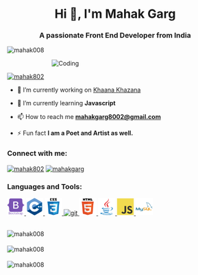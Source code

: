 <h1 align="center">Hi 👋, I'm Mahak Garg</h1>
<h3 align="center">A passionate Front End Developer from India</h3>

<p align="left"> <img src="https://komarev.com/ghpvc/?username=mahak008&label=Profile%20views&color=0e75b6&style=flat" alt="mahak008" /> </p>

<img align="right" alt="Coding" width="400" src="https://xd.adobe.com/ideas/wp-content/uploads/2021/07/1617979191-8.gif">
<br>

<p align="left"> <a href="https://twitter.com/mahak802" target="blank"><img src="https://img.shields.io/twitter/follow/mahak802?logo=twitter&style=for-the-badge" alt="mahak802" /></a> </p>

- 🔭 I’m currently working on [Khaana Khazana](https://github.com/Mahak008/Khaana-Khazana)

- 🌱 I’m currently learning **Javascript**

- 📫 How to reach me **mahakgarg8002@gmail.com**

- ⚡ Fun fact **I am a Poet and Artist as well.**

<h3 align="left">Connect with me:</h3>
<p align="left">
<a href="https://twitter.com/mahak802" target="blank"><img align="center" src="https://raw.githubusercontent.com/rahuldkjain/github-profile-readme-generator/master/src/images/icons/Social/twitter.svg" alt="mahak802" height="30" width="40" /></a>
<a href="https://linkedin.com/in/mahakgarg" target="blank"><img align="center" src="https://raw.githubusercontent.com/rahuldkjain/github-profile-readme-generator/master/src/images/icons/Social/linked-in-alt.svg" alt="mahakgarg" height="30" width="40" /></a>
</p>

<h3 align="left">Languages and Tools:</h3>
<p align="left"> <a href="https://getbootstrap.com" target="_blank" rel="noreferrer"> <img src="https://raw.githubusercontent.com/devicons/devicon/master/icons/bootstrap/bootstrap-plain-wordmark.svg" alt="bootstrap" width="40" height="40"/> </a> <a href="https://www.w3schools.com/cpp/" target="_blank" rel="noreferrer"> <img src="https://raw.githubusercontent.com/devicons/devicon/master/icons/cplusplus/cplusplus-original.svg" alt="cplusplus" width="40" height="40"/> </a> <a href="https://www.w3schools.com/css/" target="_blank" rel="noreferrer"> <img src="https://raw.githubusercontent.com/devicons/devicon/master/icons/css3/css3-original-wordmark.svg" alt="css3" width="40" height="40"/> </a> <a href="https://git-scm.com/" target="_blank" rel="noreferrer"> <img src="https://www.vectorlogo.zone/logos/git-scm/git-scm-icon.svg" alt="git" width="40" height="40"/> </a> <a href="https://www.w3.org/html/" target="_blank" rel="noreferrer"> <img src="https://raw.githubusercontent.com/devicons/devicon/master/icons/html5/html5-original-wordmark.svg" alt="html5" width="40" height="40"/> </a> <a href="https://www.java.com" target="_blank" rel="noreferrer"> <img src="https://raw.githubusercontent.com/devicons/devicon/master/icons/java/java-original.svg" alt="java" width="40" height="40"/> </a> <a href="https://developer.mozilla.org/en-US/docs/Web/JavaScript" target="_blank" rel="noreferrer"> <img src="https://raw.githubusercontent.com/devicons/devicon/master/icons/javascript/javascript-original.svg" alt="javascript" width="40" height="40"/> </a> <a href="https://www.mysql.com/" target="_blank" rel="noreferrer"> <img src="https://raw.githubusercontent.com/devicons/devicon/master/icons/mysql/mysql-original-wordmark.svg" alt="mysql" width="40" height="40"/> </a></p>

<br>
<div><img align="center" src="https://github-readme-stats.vercel.app/api/top-langs?username=mahak008&show_icons=true&locale=en&layout=compact" alt="mahak008"></div>
<br>
<div><img align="center" src="https://github-readme-stats.vercel.app/api?username=mahak008&show_icons=true&locale=en" alt="mahak008"></div>
<br>
<div><img align="center" src="https://github-readme-streak-stats.herokuapp.com/?user=mahak008&" alt="mahak008"></div>
